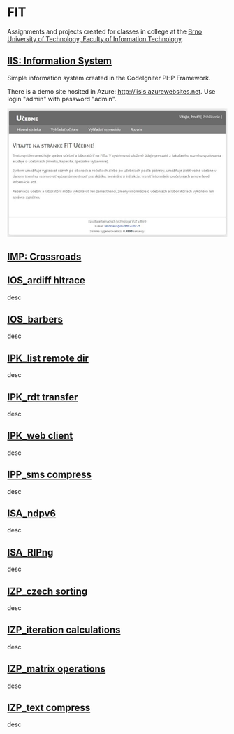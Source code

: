 # FIT

Assignments and projects created for classes in college at the [Brno University of Technology, Faculty of Information Technology](http://www.fit.vutbr.cz/.en).

## [IIS: Information System](https://github.com/mdavid626/fit/tree/master/src/IIS_IS)
Simple information system created in the CodeIgniter PHP Framework.

There is a demo site hosited in Azure: http://iisis.azurewebsites.net. Use login "admin" with password "admin".

![IIS: Information System demo](https://github.com/mdavid626/fit/raw/master/src/IIS_IS/demo.jpg)

## [IMP: Crossroads](https://github.com/mdavid626/fit/tree/master/src/IMP_crossroads)


## [IOS_ardiff hltrace](https://github.com/mdavid626/fit/tree/master/src/IOS_ardiff%20hltrace)
desc

## [IOS_barbers](https://github.com/mdavid626/fit/tree/master/src/IOS_barbers)
desc

## [IPK_list remote dir](https://github.com/mdavid626/fit/tree/master/src/IPK_list%20remote%20dir)
desc

## [IPK_rdt transfer](https://github.com/mdavid626/fit/tree/master/src/IPK_rdt%20transfer)
desc

## [IPK_web client](https://github.com/mdavid626/fit/tree/master/src/IPK_web%20client)
desc

## [IPP_sms compress](https://github.com/mdavid626/fit/tree/master/src/IPP_sms%20compress)
desc

## [ISA_ndpv6](https://github.com/mdavid626/fit/tree/master/src/ISA_ndpv6)
desc

## [ISA_RIPng](https://github.com/mdavid626/fit/tree/master/src/ISA_RIPng)
desc

## [IZP_czech sorting](https://github.com/mdavid626/fit/tree/master/src/IZP_czech%20sorting)
desc

## [IZP_iteration calculations](https://github.com/mdavid626/fit/tree/master/src/IZP_iteration%20calculations)
desc

## [IZP_matrix operations](https://github.com/mdavid626/fit/tree/master/src/IZP_matrix%20operations)
desc

## [IZP_text compress](https://github.com/mdavid626/fit/tree/master/src/IZP_text%20compress)
desc
